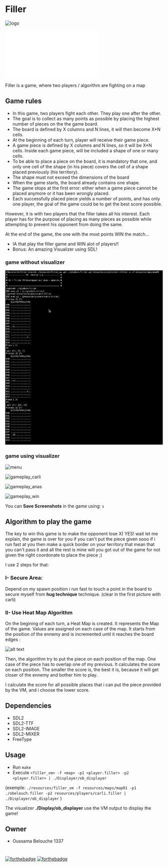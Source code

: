 # Filler

![logo](/ressources/screenshots/logo.png)

![Subject](/ressources/filler.en.pdf)

Filler is a game, where two players / algorithm are fighting on a map

## Game rules
* In this game, two players fight each other. They play one after the other.
* The goal is to collect as many points as possible by placing the highest number of pieces on the the game board.
* The board is defined by X columns and N lines, it will then become X*N cells.
* At the beginning of each turn, player will receive their game piece.
* A game piece is defined by X columns and N lines, so it will be X*N cells. Inside each game piece, will be included a shape of one or many cells.
* To be able to place a piece on the board, it is mandatory that one, and only one cell of the shape (in his piece) covers the cell of a shape placed previously (his territory).
* The shape must not exceed the dimensions of the board
* When the game starts, the board already contains one shape.
* The game stops at the first error: either when a game piece cannot be placed anymore or it has been wrongly placed.
* Each successfully placed piece yields a number of points, and has only one player, the goal of the game could be to get the best score possible.

However, it is with two players that the filler takes all his interest. Each player has for the purpose of placing as many pieces as possible while attempting to prevent his opponent from doing the same.

At the end of the game, the one with the most points WIN the match...

- IA that play the filler game and WIN alot of players!!
- Bonus: An amazing Visualizer using SDL!

### game without visualizer
![without visual](https://github.com/Dude-Rocker/resources/blob/master/filler/vgladuhs_vs_carli.gif)

### game using visualizer

![menu](/ressources/screenshots/menu.png)

![gameplay_carli](/ressources/screenshots/gameplay_carli.png)

![gameplay_anas](/ressources/screenshots/gameplay_anas.png)

![gameplay_win](/ressources/screenshots/gameplay_win.png)

You can **Save Screenshots** in the game using: `s`

## Algorithm to play the game

The key to win this game is to make the opponent lose X) YES! wait let me explain, the game is over for you if you can't put the piece given sooo if i run fast at you then  make a quick border on your territory that mean that you can't pass it and all the rest is mine will you got out of the game for not given the right coordonate to place the piece ;)

I use 2 steps for that:

### I- Secure Area:
Depend on my spawn position i run fast to touch a point in the board to secure myself from **hug technique** technique.
 (clear in the first picture with carli)

### II- Use Heat Map Algorithm

On the begining of each turn, a Heat Map is created. It represents the Map of the game. 
Values are assigned on each case of the map. It starts from the position of the ennemy and is incremented until it reaches the board edges :

![alt text](https://github.com/mdubus/filler/blob/master/img/heat-map.png)

Then, the algorithm try to put the piece on each position of the map. One case of the piece has to overlap one of my previous. It calculates the score on each position. 
The smaller the score is, the best it is, because it will get closer of the ennemy and bother him to play.

I calculate the score for all possible places that i can put the piece provided by the VM, and i choose the lower score.

## Dependencies
- SDL2
- SDL2-TTF
- SDL2-IMAGE
- SDL2-MIXER
- FreeType

## Usage
- Run `make`
- Execute `<filler_vm> -f <map> -p1 <player.filler> -p2 <player.filler> | ./Displayer/ob_displayer`

(exemple: `./resources/filler_vm -f resources/maps/map01 -p1 ./obelouch.filler -p2 resources/players/carli.filler | ./Displayer/ob_displayer` )

The visualizer **./Display/ob_displayer** use the VM output to display the game!

## Owner
- Oussama Belouche 1337

#
[![forthebadge](https://forthebadge.com/images/badges/powered-by-electricity.svg)](https://forthebadge.com)
[![forthebadge](https://forthebadge.com/images/badges/built-with-love.svg)](https://forthebadge.com)

